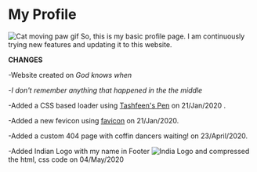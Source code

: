 # My Profile
![Cat moving paw gif](https://media.giphy.com/media/vFKqnCdLPNOKc/giphy.gif)
So, this is my basic profile page. I am continuously trying new features and updating it to this website.

**CHANGES**

-Website created on *God knows when*

-*I don't remember anything that happened in the the middle*

-Added a CSS based loader using [Tashfeen's Pen](https://codepen.io/tashfene/pen/raEqrJ) on 21/Jan/2020 .

-Added a new fevicon using [favicon](https://favicon.io/favicon-generator/) on 21/Jan/2020.

-Added a custom 404 page with coffin dancers waiting! on 23/April/2020.

-Added Indian Logo with my name in Footer ![India Logo](https://github.com/aniket-patra/aniket-patra.github.io/blob/master/assets/india-16x16.png) and compressed the html, css code on 04/May/2020
